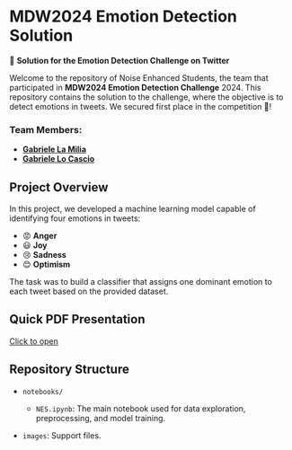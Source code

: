 # MDW2024 Emotion Detection Solution

🚀 **Solution for the Emotion Detection Challenge on Twitter**


Welcome to the repository of Noise Enhanced Students, the team that participated in 
**MDW2024 Emotion Detection Challenge** 2024.
This repository contains the solution to the challenge, 
where the objective is to detect emotions in tweets. 
We secured first place in the competition 🥇!

### Team Members:
- **[Gabriele La Milia](https://www.linkedin.com/in/gabrielelm/)**  
- **[Gabriele Lo Cascio](www.linkedin.com/in/gabriele-locascio)**

## Project Overview

In this project, we developed a machine learning model capable of identifying four emotions in tweets:
- 😡 **Anger**
- 😃 **Joy**
- 😢 **Sadness**
- 😊 **Optimism**

The task was to build a classifier that assigns one dominant emotion to each tweet based on the provided dataset.

## Quick PDF Presentation
[Click to open](./files/NES.pdf)


## Repository Structure

- `notebooks/`
  - `NES.ipynb`: The main notebook used for data exploration, preprocessing, and model training.
  
- `images`: Support files.

